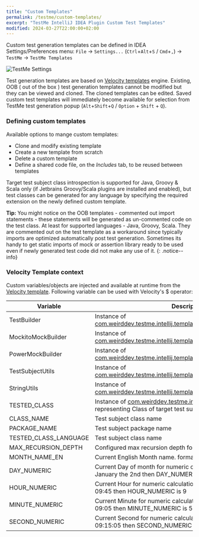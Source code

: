 ```yaml
---
title: "Custom Templates"
permalink: /testme/custom-templates/
excerpt: "TestMe IntelliJ IDEA Plugin Custom Test Templates"
modified: 2024-03-27T22:00:00+02:00
---
```


Custom test generation templates can be defined in IDEA Settings/Preferences
menu: `File` -> `Settings...` (`Ctrl`+`Alt`+`S` / `Cmd`+`,`) -> `TestMe` -> `TestMe Templates`

![TestMe Settings](/assets/images/testme-settings-templates.png)

Test generation templates are based on [Velocity templates](https://velocity.apache.org/engine/1.7/vtl-reference.html) engine.
Existing, OOB ( out of the box ) test generation templates cannot be modified but they can be viewed and cloned. The cloned templates can be edited.
Saved custom test templates will immediately become available for selection from TestMe test generation popup (`Alt`+`Shift`+`Q` / `Option` + `Shift` + `Q`).

### Defining custom templates

Available options to mange custom templates:

- Clone and modify existing template
- Create a new template from scratch
- Delete a custom template
- Define a shared code file, on the _Includes_ tab, to be reused between templates

Target test subject class introspection is supported for Java, Groovy & Scala only (if Jetbrains Groovy/Scala plugins are installed and enabled),
but test classes can be generated for any language by specifying the required extension on the newly defined custom template.

**Tip:** You might notice on the OOB templates - commented out import statements - these statements will be generated as un-commented code on the test class.
At least for supported languages - Java, Groovy, Scala. They are commented out on the test template as a workaround since typically imports are optimized
automatically post test generation.
Sometimes its handy to get static imports of mock or assertion library ready to be used even if newly generated test code did not make any use of it.
{: .notice--info}

### Velocity Template context

Custom variables/objects are injected and available at runtime from the [Velocity template](https://velocity.apache.org/engine/1.7/vtl-reference.html).
Following variable can be used with Velocity's $ operator:

| Variable              | Description                                                                                                                                                                           |
|-----------------------|---------------------------------------------------------------------------------------------------------------------------------------------------------------------------------------|
| TestBuilder           | Instance of [com.weirddev.testme.intellij.template.context.TestBuilder](/testme/javadoc/com/weirddev/testme/intellij/template/context/TestBuilder.html)                               |
| MockitoMockBuilder    | Instance of [com.weirddev.testme.intellij.template.context.MockitoMockBuilder](/testme/javadoc/com/weirddev/testme/intellij/template/context/MockitoMockBuilder.html)                 |
| PowerMockBuilder      | Instance of [com.weirddev.testme.intellij.template.context.PowerMockBuilder](/testme/javadoc/com/weirddev/testme/intellij/template/context/PowerMockBuilder.html)                     |
| TestSubjectUtils      | Instance of [com.weirddev.testme.intellij.template.context.TestSubjectInspector](/testme/javadoc/com/weirddev/testme/intellij/template/context/TestSubjectInspector.html)             |
| StringUtils           | Instance of [com.weirddev.testme.intellij.template.context.StringUtils](/testme/javadoc/com/weirddev/testme/intellij/template/context/StringUtils.html)                               |
| TESTED_CLASS          | Instance of [com.weirddev.testme.intellij.template.context.Type](/testme/javadoc/com/weirddev/testme/intellij/template/context/Type.html) - representing Class of target test subject |
| CLASS_NAME            | Test subject class name                                                                                                                                                               |
| PACKAGE_NAME          | Test subject package name                                                                                                                                                             |
| TESTED_CLASS_LANGUAGE | Test subject class name                                                                                                                                                               |
| MAX_RECURSION_DEPTH   | Configured max recursion depth for object graph introspection                                                                                                                         |
| MONTH_NAME_EN         | Current English Month name. format MMMM                                                                                                                                               |
| DAY_NUMERIC           | Current Day of month for numeric calculations. i.e. if today is January the 2nd then DAY_NUMERIC is 2                                                                                 |
| HOUR_NUMERIC          | Current Hour for numeric calculations. i.e. if the current time is 09:45 then HOUR_NUMERIC is 9                                                                                       |
| MINUTE_NUMERIC        | Current Minute for numeric calculations. i.e. if the current time is 09:05 then MINUTE_NUMERIC is 5                                                                                   |
| SECOND_NUMERIC        | Current Second for numeric calculations. i.e. if the current time is 09:15:05 then SECOND_NUMERIC is 5                                                                                |

